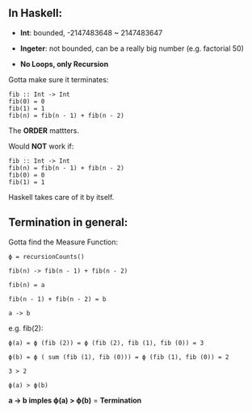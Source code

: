 ## In Haskell:

- **Int**: bounded, -2147483648 ~ 2147483647

- **Ingeter**: not bounded, can be a really big number (e.g. factorial 50)

- **No Loops, only Recursion**

Gotta make sure it terminates:

```
fib :: Int -> Int
fib(0) = 0
fib(1) = 1
fib(n) = fib(n - 1) + fib(n - 2)
```

The **ORDER** mattters.

Would **NOT** work if:

```
fib :: Int -> Int
fib(n) = fib(n - 1) + fib(n - 2)
fib(0) = 0
fib(1) = 1
```
Haskell takes care of it by itself.

## Termination in general:

Gotta find the Measure Function:

```
ϕ = recursionCounts() 

fib(n) -> fib(n - 1) + fib(n - 2)

fib(n) = a

fib(n - 1) + fib(n - 2) = b

a -> b
```

e.g. fib(2):

```
ϕ(a) = ϕ (fib (2)) = ϕ (fib (2), fib (1), fib (0)) = 3

ϕ(b) = ϕ ( sum (fib (1), fib (0))) = ϕ (fib (1), fib (0)) = 2

3 > 2

ϕ(a) > ϕ(b)
```

**a -> b imples ϕ(a) > ϕ(b)** = **Termination**
